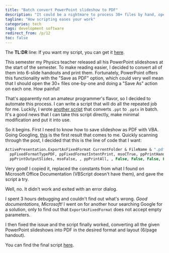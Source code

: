 ```yaml
---
title: "Batch convert PowerPoint slideshow to PDF"
description: "It could be a nightmare to process 30+ files by hand, opening each one and then saving as PDF. But that nightmare was bypassed, with a VBScript."
tagline: "How scripting eases your work"
categories: tech
tags: development software
redirect_from: /p/12
toc: false
---
```


The **TL:DR** line: If you want my script, you can get it [here][1].

This semester my Physics teacher released all his PowerPoint slideshows at the start of the semester.
To make reading easier, I decided to convert all of them into 6-slide handouts and print them.
Fortunately, PowerPoint offers this functionality with the "Save as PDF" option, which could very well mean that I should open the 30+ files one-by-one and doing a "Save As" action on each one.
How painful!

That's apparently not an amateur programmer's flavor, so I decided to automate this process. I can write a script that will do all the repeated job for me.
Luckily, I wrote [another script][1] that converts `.ppt` to `.pptx` in batch. It's a good news that I can take this script directly, make minimal modification and put it into use.

So it begins. First I need to know how to save slideshow as PDF with VBA.
Going Googling, [this][2] is the first result that comes to me.
Quickly scanning through the post, I decided that this is the line of code that I want:

```vb
ActivePresentation.ExportAsFixedFormat CurrentFolder & FileName & ".pdf", _
  ppFixedFormatTypePDF, ppFixedFormatIntentPrint, msoCTrue, ppPrintHandoutHorizontalFirst, _
  ppPrintOutputSlides, msoFalse, , ppPrintAll, , False, False, False, False, False
```

Very good! I copied it, replaced the constants from what I found on Microsoft Office Documentation (VBScript doesn't have them), and gave the script a try.

Well, no. It didn't work and exited with an error dialog.

I spent 3 hours debugging and couldn't find out what's wrong. *Good documentations, Microsoft!* I went on for another hour searching Google for a solution, only to find out that `ExportAsFixedFormat` does not accept empty parameters.

I then fixed the issue and the script finally worked, converting all the given PowerPoint slideshows into PDF in the desired format and layout (6/page handout).

You can find the final script [here][1].


  [1]: https://github.com/iBug/vbsGadgets/blob/master/AutoConvOffice/MassConv_PPTX-PDF.vbs
  [2]: https://www.thespreadsheetguru.com/the-code-vault/powerpoint-vba-save-presentation-as-pdf-in-same-folder
